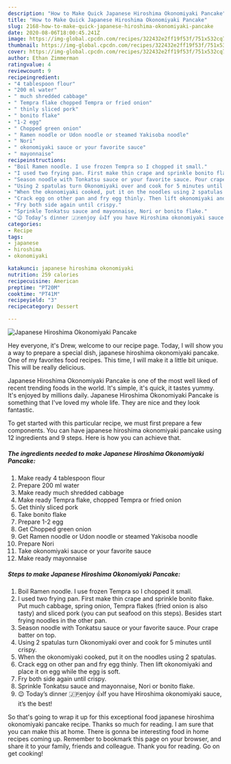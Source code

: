 ```yaml
---
description: "How to Make Quick Japanese Hiroshima Okonomiyaki Pancake"
title: "How to Make Quick Japanese Hiroshima Okonomiyaki Pancake"
slug: 2168-how-to-make-quick-japanese-hiroshima-okonomiyaki-pancake
date: 2020-08-06T18:00:45.241Z
image: https://img-global.cpcdn.com/recipes/322432e2ff19f53f/751x532cq70/japanese-hiroshima-okonomiyaki-pancake-recipe-main-photo.jpg
thumbnail: https://img-global.cpcdn.com/recipes/322432e2ff19f53f/751x532cq70/japanese-hiroshima-okonomiyaki-pancake-recipe-main-photo.jpg
cover: https://img-global.cpcdn.com/recipes/322432e2ff19f53f/751x532cq70/japanese-hiroshima-okonomiyaki-pancake-recipe-main-photo.jpg
author: Ethan Zimmerman
ratingvalue: 4
reviewcount: 9
recipeingredient:
- "4 tablespoon flour"
- "200 ml water"
- " much shredded cabbage"
- " Tempra flake chopped Tempra or fried onion"
- " thinly sliced pork"
- " bonito flake"
- "1-2 egg"
- " Chopped green onion"
- " Ramen noodle or Udon noodle or steamed Yakisoba noodle"
- " Nori"
- " okonomiyaki sauce or your favorite sauce"
- " mayonnaise"
recipeinstructions:
- "Boil Ramen noodle. I use frozen Tempra so I chopped it small."
- "I used two frying pan. First make thin crape and sprinkle bonito flake. Put much cabbage, spring onion, Tempra flakes (fried onion is also tasty) and sliced pork (you can put seafood on this steps). Besides start frying noodles in the other pan."
- "Season noodle with Tonkatsu sauce or your favorite sauce. Pour crape batter on top."
- "Using 2 spatulas turn Okonomiyaki over and cook for 5 minutes until crispy."
- "When the okonomiyaki cooked, put it on the noodles using 2 spatulas."
- "Crack egg on other pan and fry egg thinly. Then lift okonomiyaki and place it on egg while the egg is soft."
- "Fry both side again until crispy."
- "Sprinkle Tonkatsu sauce and mayonnaise, Nori or bonito flake."
- "😉 Today’s dinner 🇯🇵enjoy 👍If you have Hiroshima okonomiyaki sauce, it’s the best!"
categories:
- Recipe
tags:
- japanese
- hiroshima
- okonomiyaki

katakunci: japanese hiroshima okonomiyaki 
nutrition: 259 calories
recipecuisine: American
preptime: "PT20M"
cooktime: "PT41M"
recipeyield: "3"
recipecategory: Dessert

---
```



![Japanese Hiroshima Okonomiyaki Pancake](https://img-global.cpcdn.com/recipes/322432e2ff19f53f/751x532cq70/japanese-hiroshima-okonomiyaki-pancake-recipe-main-photo.jpg)

Hey everyone, it's Drew, welcome to our recipe page. Today, I will show you a way to prepare a special dish, japanese hiroshima okonomiyaki pancake. One of my favorites food recipes. This time, I will make it a little bit unique. This will be really delicious.



Japanese Hiroshima Okonomiyaki Pancake is one of the most well liked of recent trending foods in the world. It's simple, it's quick, it tastes yummy. It's enjoyed by millions daily. Japanese Hiroshima Okonomiyaki Pancake is something that I've loved my whole life. They are nice and they look fantastic.


To get started with this particular recipe, we must first prepare a few components. You can have japanese hiroshima okonomiyaki pancake using 12 ingredients and 9 steps. Here is how you can achieve that.

<!--inarticleads1-->

##### The ingredients needed to make Japanese Hiroshima Okonomiyaki Pancake:

1. Make ready 4 tablespoon flour
1. Prepare 200 ml water
1. Make ready  much shredded cabbage
1. Make ready  Tempra flake, chopped Tempra or fried onion
1. Get  thinly sliced pork
1. Take  bonito flake
1. Prepare 1-2 egg
1. Get  Chopped green onion
1. Get  Ramen noodle or Udon noodle or steamed Yakisoba noodle
1. Prepare  Nori
1. Take  okonomiyaki sauce or your favorite sauce
1. Make ready  mayonnaise




<!--inarticleads2-->

##### Steps to make Japanese Hiroshima Okonomiyaki Pancake:

1. Boil Ramen noodle. I use frozen Tempra so I chopped it small.
1. I used two frying pan. First make thin crape and sprinkle bonito flake. Put much cabbage, spring onion, Tempra flakes (fried onion is also tasty) and sliced pork (you can put seafood on this steps). Besides start frying noodles in the other pan.
1. Season noodle with Tonkatsu sauce or your favorite sauce. Pour crape batter on top.
1. Using 2 spatulas turn Okonomiyaki over and cook for 5 minutes until crispy.
1. When the okonomiyaki cooked, put it on the noodles using 2 spatulas.
1. Crack egg on other pan and fry egg thinly. Then lift okonomiyaki and place it on egg while the egg is soft.
1. Fry both side again until crispy.
1. Sprinkle Tonkatsu sauce and mayonnaise, Nori or bonito flake.
1. 😉 Today’s dinner 🇯🇵enjoy 👍If you have Hiroshima okonomiyaki sauce, it’s the best!




So that's going to wrap it up for this exceptional food japanese hiroshima okonomiyaki pancake recipe. Thanks so much for reading. I am sure that you can make this at home. There is gonna be interesting food in home recipes coming up. Remember to bookmark this page on your browser, and share it to your family, friends and colleague. Thank you for reading. Go on get cooking!
